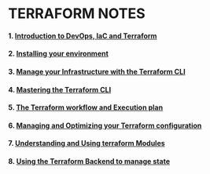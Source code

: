 # TERRAFORM NOTES

#### 1. [Introduction to DevOps, IaC and Terraform](https://docs.google.com/presentation/d/1uS5l9PEBQZK-i0VhXZoV642FrcDiBDmJqHGLs3vvb8U/edit?usp=sharing)
#### 2. [Installing your environment](https://docs.google.com/presentation/d/1f-e6cEoE8xhTU4fmp9hS8RatISSyReXBU0H34lVAgyo/edit?usp=sharing)
#### 3. [Manage your Infrastructure with the Terraform CLI](https://docs.google.com/presentation/d/1645nqOUGxuXQCPum36kwPEoX6t6yMoyxtib08PoUaSg/edit?usp=sharing)
#### 4. [Mastering the Terraform CLI](https://docs.google.com/presentation/d/1wqArfWI4vkyeYEHORUL8DXwZEcaa-d_NjyPjW-l6RH0/edit?usp=sharing)
#### 5. [The Terraform workflow and Execution plan](https://docs.google.com/presentation/d/1iucahhFNKRK2UH-_tiBMLSd_gbUoWq6B-3zPwoWwdcs/edit?usp=sharing)
#### 6. [Managing and Optimizing your Terraform configuration](https://docs.google.com/presentation/d/1nWDGq8nHQKir6gwEmwCVngELyRhkQjSEpLiZuzF2NsY/edit?usp=sharing)
#### 7. [Understanding and Using terraform Modules](https://docs.google.com/presentation/d/1bLqeGidr5LIXhKL-At-GuJE0KnlRrt0Chik5dfX21_8/edit?usp=sharing)
#### 8. [Using the Terraform Backend to manage state](https://docs.google.com/presentation/d/1Yq3LxgNq86pKzbe_HbWH1mh-TLx2lKjhyzR5qAuQH1A/edit?usp=sharing)